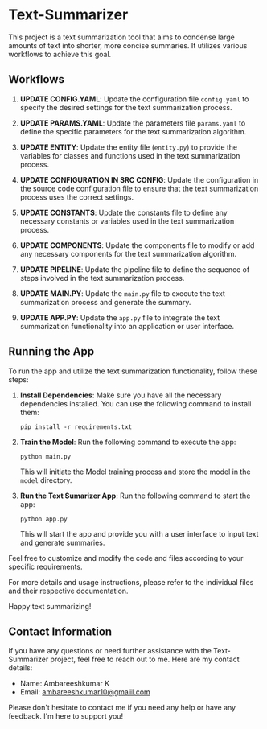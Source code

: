 # Text-Summarizer

This project is a text summarization tool that aims to condense large amounts of text into shorter, more concise summaries. It utilizes various workflows to achieve this goal.

## Workflows

1. **UPDATE CONFIG.YAML**: Update the configuration file `config.yaml` to specify the desired settings for the text summarization process.

2. **UPDATE PARAMS.YAML**: Update the parameters file `params.yaml` to define the specific parameters for the text summarization algorithm.

3. **UPDATE ENTITY**: Update the entity file (`entity.py`) to provide the variables for classes and functions used in the text summarization process.

4. **UPDATE CONFIGURATION IN SRC CONFIG**: Update the configuration in the source code configuration file to ensure that the text summarization process uses the correct settings.

5. **UPDATE CONSTANTS**: Update the constants file to define any necessary constants or variables used in the text summarization process.

6. **UPDATE COMPONENTS**: Update the components file to modify or add any necessary components for the text summarization algorithm.

7. **UPDATE PIPELINE**: Update the pipeline file to define the sequence of steps involved in the text summarization process.

8. **UPDATE MAIN.PY**: Update the `main.py` file to execute the text summarization process and generate the summary.

9. **UPDATE APP.PY**: Update the `app.py` file to integrate the text summarization functionality into an application or user interface.


## Running the App

To run the app and utilize the text summarization functionality, follow these steps:

1. **Install Dependencies**: Make sure you have all the necessary dependencies installed. You can use the following command to install them:

    ```
    pip install -r requirements.txt
    ```

3. **Train the Model**: Run the following command to execute the app:

    ```
    python main.py
    ```

    This will initiate the Model training process and store the model in the `model` directory.

4. **Run the Text Sumarizer App**: Run the following command to start the app:

    ```
    python app.py
    ```

    This will start the app and provide you with a user interface to input text and generate summaries.

Feel free to customize and modify the code and files according to your specific requirements.

For more details and usage instructions, please refer to the individual files and their respective documentation.

Happy text summarizing!

## Contact Information

If you have any questions or need further assistance with the Text-Summarizer project, feel free to reach out to me. Here are my contact details:

- Name: Ambareeshkumar K
- Email: ambareeshkumar10@gmaiil.com

Please don't hesitate to contact me if you need any help or have any feedback. I'm here to support you!

